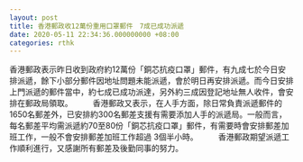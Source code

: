 ```yaml
---
layout: post
title: 香港郵政收12萬份重用口罩郵件　7成已成功派遞
date: 2020-05-11 22:34:36.000000000 +08:00
categories: rthk
---
```


香港郵政表示昨日收到政府約12萬份「銅芯抗疫口罩」郵件，有九成七於今日安排派遞，餘下小部分郵件因地址問題未能派遞，會於明日再安排派遞。而今日安排上門派遞的郵件當中，約七成已成功派達，另外約三成因登記地址無人收件，會安排在郵政局領取。
　　 
香港郵政又表示，在人手方面，除日常負責派遞郵件的1650名郵差外，已安排約300名郵差支援有需要添加人手的派遞局。一般而言，每名郵差平均需派遞約70至80份「銅芯抗疫口罩」郵件，有需要時會安排郵差加班工作，一般不會安排郵差加班工作超過 3個半小時。
　　 
香港郵政期望派遞工作順利進行，又感謝所有郵差及後勤同事的努力。
